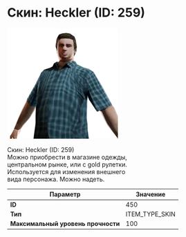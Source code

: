 # Скин: Heckler (ID: 259)

![Item Image](../img/450.webp?raw=true)

Скин: Heckler (ID: 259)<br>Можно приобрести в магазине одежды,<br>центральном рынке, или с gold рулетки.<br>Используется для изменения внешнего<br>вида персонажа. Можно надеть.


| Параметр | Значение |
|----------|----------|
| **ID** | 450 |
| **Тип** | ITEM_TYPE_SKIN |
| **Максимальный уровень прочности** | 100 |

